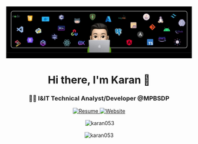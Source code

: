 ![Banner](https://github.com/Karan053/Karan053/blob/main/assets/images/Banner.jpg)

<h1 align="center">Hi there, I'm Karan 👋</h1>
<h3 align="center">👨‍💻 I&IT Technical Analyst/Developer @MPBSDP</h3>

<p align="center">
  <a href="https://drive.google.com/file/d/13nblnqdP3wUaFQ4mwQ5yUpFQZ5R0qVly/view?usp=sharing" target="_blank">
    <img alt="Resume" src="https://img.shields.io/badge/Resume-528BFF.svg?style=for-the-badge&logo=googledrive&logoColor=white" />
  </a>
  <a href="https://portfolio-website-eta-two-25.vercel.app/"><img alt="Website" src="https://img.shields.io/badge/Website-%23000000.svg?&style=for-the-badge&logo=google-chrome&logoColor=white" /></a>
</p>

<div align="center">
<p>&nbsp;<img align="center" src="https://github-readme-stats.vercel.app/api?username=karan053&theme=radical&show_icons=true&locale=en" alt="karan053" /></p>

<p><img align="center" src="https://github-readme-streak-stats.herokuapp.com/?user=karan053&theme=radical" alt="karan053" /></p>
</div>
